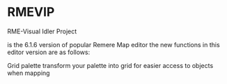 # RMEVIP
 
RME-Visual Idler Project

is the 6.1.6 version of popular Remere Map editor the new functions in this editor version are as follows:

Grid palette
transform your palette into grid for easier access to objects when mapping
